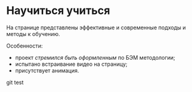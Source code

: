 # Научиться учиться
На странице представлены эффективные и современные подходы и методы к обучению.

Особенности:
* проект *стремился быть оформленным* по БЭМ методологии;
* испытано встраивание видео на страницу;
* присутствует анимация.

git test
